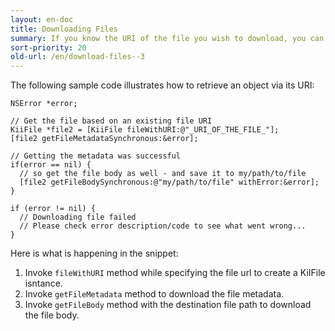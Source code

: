 ```yaml
---
layout: en-doc
title: Downloading Files
summary: If you know the URI of the file you wish to download, you can directly retrieve the file from Kii Cloud
sort-priority: 20
old-url: /en/download-files--3
---
```

The following sample code illustrates how to retrieve an object via its URI:

```objc
NSError *error;

// Get the file based on an existing file URI
KiiFile *file2 = [KiiFile fileWithURI:@"_URI_OF_THE_FILE_"];
[file2 getFileMetadataSynchronous:&error];

// Getting the metadata was successful
if(error == nil) {
  // so get the file body as well - and save it to my/path/to/file
  [file2 getFileBodySynchronous:@"my/path/to/file" withError:&error];
}

if (error != nil) {
  // Downloading file failed
  // Please check error description/code to see what went wrong...
}
```

Here is what is happening in the snippet:

1. Invoke `fileWithURI` method while specifying the file url to create a KiIFile isntance.
2. Invoke `getFileMetadata` method to download the file metadata.
3. Invoke `getFileBody` method with the destination file path to download the file body.

